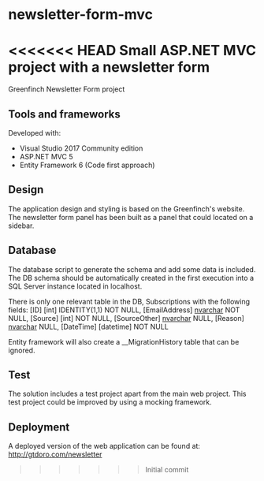 # newsletter-form-mvc
<<<<<<< HEAD
Small ASP.NET MVC project with a newsletter form
=======

Greenfinch Newsletter Form project

Tools and frameworks
--------------------
Developed with:
- Visual Studio 2017 Community edition
- ASP.NET MVC 5
- Entity Framework 6 (Code first approach)

Design
------
The application design and styling is based on the Greenfinch's website.
The newsletter form panel has been built as a panel that could located on a sidebar.

Database
--------
The database script to generate the schema and add some data is included.
The DB schema should be automatically created in the first execution into a SQL Server instance located in localhost.

There is only one relevant table in the DB, Subscriptions with the following fields:
	[ID] [int] IDENTITY(1,1) NOT NULL,
	[EmailAddress] [nvarchar](max) NOT NULL,
	[Source] [int] NOT NULL,
	[SourceOther] [nvarchar](max) NULL,
	[Reason] [nvarchar](max) NULL,
	[DateTime] [datetime] NOT NULL
	
Entity framework will also create a __MigrationHistory table that can be ignored.
	
Test
----
The solution includes a test project apart from the main web project.
This test project could be improved by using a mocking framework.

Deployment
----------
A deployed version of the web application can be found at:
http://gtdoro.com/newsletter
>>>>>>> Initial commit

